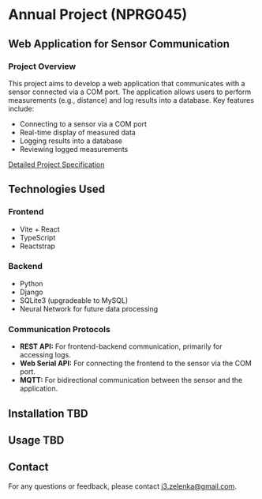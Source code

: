 # Annual Project (NPRG045)
## Web Application for Sensor Communication

### Project Overview

This project aims to develop a web application that communicates with a sensor connected via a COM port. The application allows users to perform measurements (e.g., distance) and log results into a database. Key features include:

- Connecting to a sensor via a COM port
- Real-time display of measured data
- Logging results into a database
- Reviewing logged measurements

[Detailed Project Specification](./docs/program_specification.md)

## Technologies Used

### Frontend
- Vite + React
- TypeScript
- Reactstrap

### Backend
- Python
- Django
- SQLite3 (upgradeable to MySQL)
- Neural Network for future data processing

### Communication Protocols

- **REST API:** For frontend-backend communication, primarily for accessing logs.
- **Web Serial API:** For connecting the frontend to the sensor via the COM port.
- **MQTT:** For bidirectional communication between the sensor and the application.

## Installation TBD

## Usage TBD

## Contact

For any questions or feedback, please contact [j3.zelenka@gmail.com](mailto:j3.zelenka@gmail.com).
